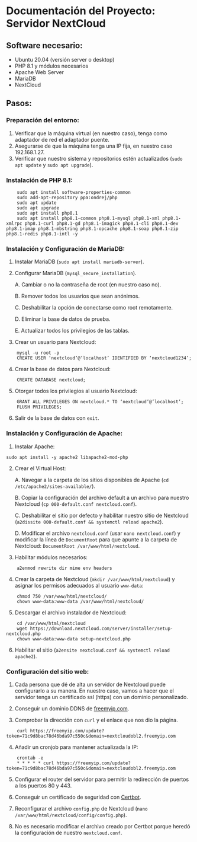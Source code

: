 # Documentación del Proyecto: Servidor NextCloud

## Software necesario:

-   Ubuntu 20.04 (versión server o desktop)
-   PHP 8.1 y módulos necesarios
-   Apache Web Server
-   MariaDB
-   NextCloud

## Pasos:

### Preparación del entorno:

1.  Verificar que la máquina virtual (en nuestro caso), tenga como adaptador de red el adaptador puente.
2.  Asegurarse de que la máquina tenga una IP fija, en nuestro caso 192.168.1.27.
3.  Verificar que nuestro sistema y repositorios estén actualizados (`sudo apt update` y `sudo apt upgrade`).

### Instalación de PHP 8.1:
```
    sudo apt install software-properties-common
    sudo add-apt-repository ppa:ondrej/php
    sudo apt update
    sudo apt upgrade
    sudo apt install php8.1
    sudo apt install php8.1-common php8.1-mysql php8.1-xml php8.1-xmlrpc php8.1-curl php8.1-gd php8.1-imagick php8.1-cli php8.1-dev php8.1-imap php8.1-mbstring php8.1-opcache php8.1-soap php8.1-zip php8.1-redis php8.1-intl -y
```
    
### Instalación y Configuración de MariaDB:

1.  Instalar MariaDB (`sudo apt install mariadb-server`).
    
2.  Configurar MariaDB (`mysql_secure_installation`).
    
    A. Cambiar o no la contraseña de root (en nuestro caso no).
    
    B. Remover todos los usuarios que sean anónimos.
    
    C. Deshabilitar la opción de conectarse como root remotamente.
    
    D. Eliminar la base de datos de prueba.
    
    E. Actualizar todos los privilegios de las tablas.
    
3.  Crear un usuario para Nextcloud:
```
    mysql -u root -p
    CREATE USER ‘nextcloud’@’localhost’ IDENTIFIED BY ‘nextcloud1234’;
```
4.  Crear la base de datos para Nextcloud:
```
    CREATE DATABASE nextcloud;
```
5.  Otorgar todos los privilegios al usuario Nextcloud:
```
    GRANT ALL PRIVILEGES ON nextcloud.* TO ‘nextcloud’@’localhost’;
    FLUSH PRIVILEGES;
 ```
6.  Salir de la base de datos con `exit`.

### Instalación y Configuración de Apache:

1.  Instalar Apache:
```
sudo apt install -y apache2 libapache2-mod-php
```
2.  Crear el Virtual Host:
    
    A. Navegar a la carpeta de los sitios disponibles de Apache (`cd /etc/apache2/sites-available/`).
    
    B. Copiar la configuración del archivo default a un archivo para nuestro Nextcloud (`cp 000-default.conf nextcloud.conf`).
    
    C. Deshabilitar el sitio por defecto y habilitar nuestro sitio de Nextcloud (`a2dissite 000-default.conf && systemctl reload apache2`).
    
    D. Modificar el archivo `nextcloud.conf` (usar `nano nextcloud.conf`) y modificar la línea de `DocumentRoot` para que apunte a la carpeta de Nextcloud: `DocumentRoot /var/www/html/nextcloud`.
    
3.  Habilitar módulos necesarios:
```
	a2enmod rewrite dir mime env headers
```
4.  Crear la carpeta de Nextcloud (`mkdir /var/www/html/nextcloud`) y asignar los permisos adecuados al usuario `www-data`:

```
	chmod 750 /var/www/html/nextcloud/
	chown www-data:www-data /var/www/html/nextcloud/
```
5.  Descargar el archivo instalador de Nextcloud:
```
	cd /var/www/html/nextcloud 
	wget https://download.nextcloud.com/server/installer/setup-nextcloud.php 
	chown www-data:www-data setup-nextcloud.php
```
6.  Habilitar el sitio (`a2ensite nextcloud.conf && systemctl reload apache2`).

### Configuración del sitio web:

1.  Cada persona que dé de alta un servidor de Nextcloud puede configurarlo a su manera. En nuestro caso, vamos a hacer que el servidor tenga un certificado ssl (https) con un dominio personalizado.
    
2.  Conseguir un dominio DDNS de [freemyip.com](https://freemyip.com/).
    
3.  Comprobar la dirección con `curl` y el enlace que nos dio la página.
```
	curl https://freemyip.com/update?token=71c9d8bac78d46bda97c550c&domain=nextcloudobl2.freemyip.com
```
4.  Añadir un cronjob para mantener actualizada la IP:
```
	crontab -e
	* * * * * curl https://freemyip.com/update?token=71c9d8bac78d46bda97c550c&domain=nextcloudobl2.freemyip.com
```
5.  Configurar el router del servidor para permitir la redirección de puertos a los puertos 80 y 443.
    
6.  Conseguir un certificado de seguridad con [Certbot](https://certbot.eff.org/).
    
7.  Reconfigurar el archivo `config.php` de Nextcloud (`nano /var/www/html/nextcloud/config/config.php`).
    
8.  No es necesario modificar el archivo creado por Certbot porque heredó la configuración de nuestro `nextcloud.conf`.

